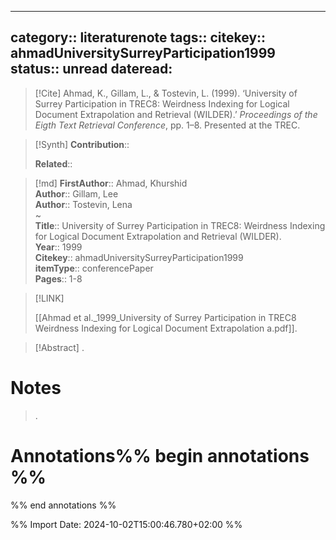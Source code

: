 
---
category:: literaturenote
tags:: 
citekey:: ahmadUniversitySurreyParticipation1999
status:: unread
dateread:
---

> [!Cite]
> Ahmad, K., Gillam, L., & Tostevin, L. (1999). ‘University of Surrey Participation in TREC8: Weirdness Indexing for Logical Document Extrapolation and Retrieval (WILDER).’ _Proceedings of the Eigth Text Retrieval Conference_, pp. 1–8. Presented at the TREC.

>[!Synth]
>**Contribution**:: 
>
>**Related**:: 
>

>[!md]
> **FirstAuthor**:: Ahmad, Khurshid  
> **Author**:: Gillam, Lee  
> **Author**:: Tostevin, Lena  
~    
> **Title**:: University of Surrey Participation in TREC8: Weirdness Indexing for Logical Document Extrapolation and Retrieval (WILDER).  
> **Year**:: 1999   
> **Citekey**:: ahmadUniversitySurreyParticipation1999  
> **itemType**:: conferencePaper   
> **Pages**:: 1-8    

> [!LINK] 
>
> [[Ahmad et al._1999_University of Surrey Participation in TREC8 Weirdness Indexing for Logical Document Extrapolation a.pdf]].

> [!Abstract]
>.
> 
# Notes
>.


# Annotations%% begin annotations %%


%% end annotations %%

%% Import Date: 2024-10-02T15:00:46.780+02:00 %%
